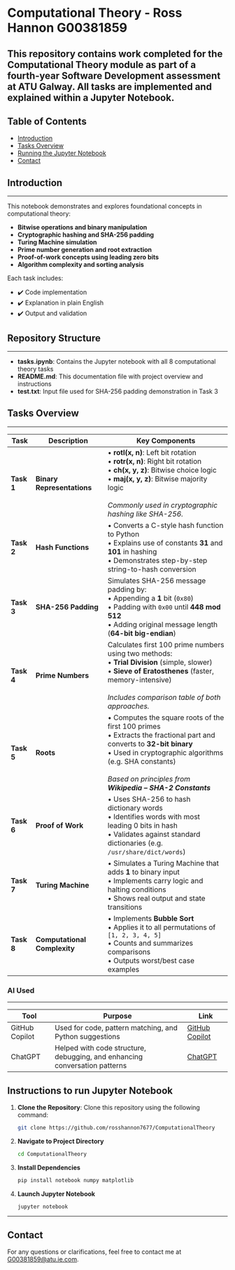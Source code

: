 # Computational Theory - Ross Hannon G00381859

This repository contains work completed for the **Computational Theory** module as part of a fourth-year Software Development assessment at ATU Galway. All tasks are implemented and explained within a Jupyter Notebook.
---

## Table of Contents
- [Introduction](#introduction)
- [Tasks Overview](#tasks-overview)
- [Running the Jupyter Notebook](#running-the-jupyter-notebook)
- [Contact](#contact)

## Introduction
---  

This notebook demonstrates and explores foundational concepts in computational theory:

- **Bitwise operations and binary manipulation**
- **Cryptographic hashing and SHA-256 padding**
- **Turing Machine simulation**
- **Prime number generation and root extraction**
- **Proof-of-work concepts using leading zero bits**
- **Algorithm complexity and sorting analysis**

Each task includes:
- ✔️ Code implementation
- ✔️ Explanation in plain English
- ✔️ Output and validation

## Repository Structure
---

* **tasks.ipynb**: Contains the Jupyter notebook with all 8 computational theory tasks
* **README.md**: This documentation file with project overview and instructions
* **test.txt**: Input file used for SHA-256 padding demonstration in Task 3

## Tasks Overview
---

| Task | Description | Key Components |
|------|-------------|---------------|
| **Task 1** | **Binary Representations** | • **rotl(x, n)**: Left bit rotation<br>• **rotr(x, n)**: Right bit rotation<br>• **ch(x, y, z)**: Bitwise choice logic<br>• **maj(x, y, z)**: Bitwise majority logic<br><br>*Commonly used in cryptographic hashing like SHA-256.* |
| **Task 2** | **Hash Functions** | • Converts a C-style hash function to Python<br>• Explains use of constants **31** and **101** in hashing<br>• Demonstrates step-by-step string-to-hash conversion |
| **Task 3** | **SHA-256 Padding** | Simulates SHA-256 message padding by:<br>• Appending a **1** bit (`0x80`)<br>• Padding with `0x00` until **448 mod 512**<br>• Adding original message length (**64-bit big-endian**) |
| **Task 4** | **Prime Numbers** | Calculates first 100 prime numbers using two methods:<br>• **Trial Division** (simple, slower)<br>• **Sieve of Eratosthenes** (faster, memory-intensive)<br><br>*Includes comparison table of both approaches.* |
| **Task 5** | **Roots** | • Computes the square roots of the first 100 primes<br>• Extracts the fractional part and converts to **32-bit binary**<br>• Used in cryptographic algorithms (e.g. SHA constants)<br><br>*Based on principles from **Wikipedia – SHA-2 Constants*** |
| **Task 6** | **Proof of Work** | • Uses SHA-256 to hash dictionary words<br>• Identifies words with most leading 0 bits in hash<br>• Validates against standard dictionaries (e.g. `/usr/share/dict/words`) |
| **Task 7** | **Turing Machine** | • Simulates a Turing Machine that adds **1** to binary input<br>• Implements carry logic and halting conditions<br>• Shows real output and state transitions |
| **Task 8** | **Computational Complexity** | • Implements **Bubble Sort**<br>• Applies it to all permutations of `[1, 2, 3, 4, 5]`<br>• Counts and summarizes comparisons<br>• Outputs worst/best case examples |


### **AI Used**
---
| Tool | Purpose | Link |
|------|----------|------|
| GitHub Copilot | Used for code, pattern matching, and Python suggestions  | [GitHub Copilot](https://github.com/features/copilot) |
| ChatGPT | Helped with code structure, debugging, and enhancing conversation patterns | [ChatGPT](https://openai.com/chatgpt) |

## Instructions to run Jupyter Notebook
1. **Clone the Repository**: Clone this repository using the following command:

   ```bash
   git clone https://github.com/rosshannon7677/ComputationalTheory
   ```
2. **Navigate to Project Directory** 
    ```bash
    cd ComputationalTheory
    ```
3. **Install Dependencies** 
    ```bash
    pip install notebook numpy matplotlib
    ```
4. **Launch Jupyter Notebook** 
    ```bash
    jupyter notebook
    ```
---

## Contact
For any questions or clarifications, feel free to contact me at G00381859@atu.ie.com.